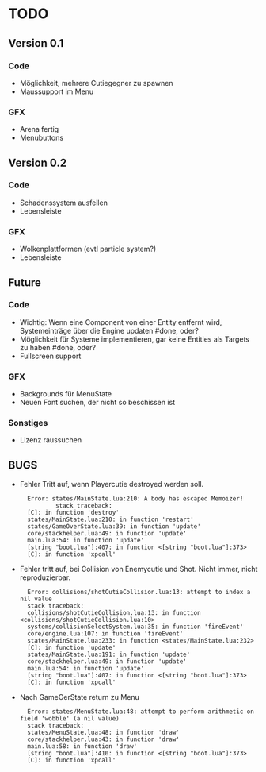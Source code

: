 TODO
====

## Version 0.1

### Code
- Möglichkeit, mehrere Cutiegegner zu spawnen
- Maussupport im Menu

### GFX
- Arena fertig
- Menubuttons

## Version 0.2

### Code
- Schadenssystem ausfeilen
- Lebensleiste

### GFX
- Wolkenplattformen (evtl particle system?)
- Lebensleiste

## Future

### Code
- Wichtig: Wenn eine Component von einer Entity entfernt wird, Systemeinträge über die Engine updaten #done, oder?
- Möglichkeit für Systeme implementieren, gar keine Entities als Targets zu haben #done, oder?
- Fullscreen support

### GFX
- Backgrounds für MenuState
- Neuen Font suchen, der nicht so beschissen ist

### Sonstiges
- Lizenz raussuchen

## BUGS
- Fehler Tritt auf, wenn Playercutie destroyed werden soll. 	

        Error: states/MainState.lua:210: A body has escaped Memoizer!
                stack traceback:
        [C]: in function 'destroy'
        states/MainState.lua:210: in function 'restart'
        states/GameOverState.lua:39: in function 'update'
        core/stackhelper.lua:49: in function 'update'
        main.lua:54: in function 'update'
        [string "boot.lua"]:407: in function <[string "boot.lua"]:373>
        [C]: in function 'xpcall'

- Fehler tritt auf, bei Collision von Enemycutie und Shot. Nicht immer, nicht reproduzierbar.

        Error: collisions/shotCutieCollision.lua:13: attempt to index a nil value
        stack traceback:
        collisions/shotCutieCollision.lua:13: in function <collisions/shotCutieCollision.lua:10>
        systems/collisionSelectSystem.lua:35: in function 'fireEvent'
        core/engine.lua:107: in function 'fireEvent'
        states/MainState.lua:233: in function <states/MainState.lua:232>
        [C]: in function 'update'
        states/MainState.lua:191: in function 'update'
        core/stackhelper.lua:49: in function 'update'
        main.lua:54: in function 'update'
        [string "boot.lua"]:407: in function <[string "boot.lua"]:373>
        [C]: in function 'xpcall'

- Nach GameOerState return zu Menu

        Error: states/MenuState.lua:48: attempt to perform arithmetic on field 'wobble' (a nil value)
        stack traceback:
        states/MenuState.lua:48: in function 'draw'
        core/stackhelper.lua:43: in function 'draw'
        main.lua:58: in function 'draw'
        [string "boot.lua"]:410: in function <[string "boot.lua"]:373>
        [C]: in function 'xpcall'